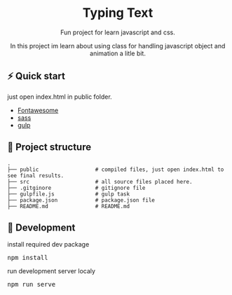 <h1 align="center">
    Typing Text
</h1>
<p align="center">
    Fun project for learn javascript and css.
</p>

<p align="center">
    In this project im learn about using class for handling javascript object and animation a litle bit.
</p>

## ⚡️ Quick start

<p>just open index.html in public folder.<p>

<ul>
    <li><a href="https://fontawesome.com/" target="_blank">Fontawesome</a></li>
    <li><a href="https://sass-lang.com/" target="_blank">sass</a>
    <li><a href="https://gulpjs.com/" target="_blank">gulp</a>
</ul>

## 📖 Project structure

    .
    ├── public                  # compiled files, just open index.html to see final results.
    ├── src                     # all source files placed here.
    ├── .gitginore              # gitignore file
    ├── gulpfile.js             # gulp task
    ├── package.json            # package.json file
    ├── README.md               # README.md

## 🚚 Development

<p>install required dev package</p>
<pre>npm install</pre>

<p>run development server localy</p>
<pre>npm run serve</pre>